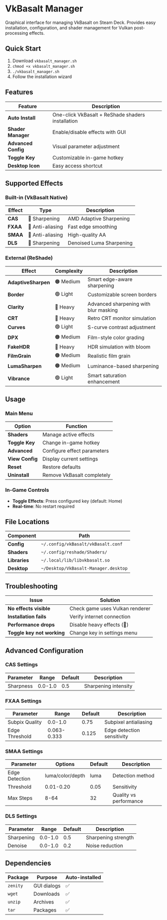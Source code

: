 # VkBasalt Manager

Graphical interface for managing VkBasalt on Steam Deck. Provides easy installation, configuration, and shader management for Vulkan post-processing effects.

## Quick Start

1. Download `vkbasalt_manager.sh`
2. `chmod +x vkbasalt_manager.sh`
3. `./vkbasalt_manager.sh`
4. Follow the installation wizard

## Features

| Feature | Description |
|---------|-------------|
| **Auto Install** | One-click VkBasalt + ReShade shaders installation |
| **Shader Manager** | Enable/disable effects with GUI |
| **Advanced Config** | Visual parameter adjustment |
| **Toggle Key** | Customizable in-game hotkey |
| **Desktop Icon** | Easy access shortcut |

## Supported Effects

### Built-in (VkBasalt Native)
| Effect | Type | Description |
|--------|------|-------------|
| **CAS** | 🔵 Sharpening | AMD Adaptive Sharpening |
| **FXAA** | 🔵 Anti-aliasing | Fast edge smoothing |
| **SMAA** | 🔵 Anti-aliasing | High-quality AA |
| **DLS** | 🔵 Sharpening | Denoised Luma Sharpening |

### External (ReShade)
| Effect | Complexity | Description |
|--------|------------|-------------|
| **AdaptiveSharpen** | 🟠 Medium | Smart edge-aware sharpening |
| **Border** | 🟢 Light | Customizable screen borders |
| **Clarity** | 🔴 Heavy | Advanced sharpening with blur masking |
| **CRT** | 🔴 Heavy | Retro CRT monitor simulation |
| **Curves** | 🟢 Light | S-curve contrast adjustment |
| **DPX** | 🟠 Medium | Film-style color grading |
| **FakeHDR** | 🔴 Heavy | HDR simulation with bloom |
| **FilmGrain** | 🟠 Medium | Realistic film grain |
| **LumaSharpen** | 🟠 Medium | Luminance-based sharpening |
| **Vibrance** | 🟢 Light | Smart saturation enhancement |

## Usage

### Main Menu
| Option | Function |
|--------|----------|
| **Shaders** | Manage active effects |
| **Toggle Key** | Change in-game hotkey |
| **Advanced** | Configure effect parameters |
| **View Config** | Display current settings |
| **Reset** | Restore defaults |
| **Uninstall** | Remove VkBasalt completely |

### In-Game Controls
- **Toggle Effects**: Press configured key (default: Home)
- **Real-time**: No restart required

## File Locations

| Component | Path |
|-----------|------|
| **Config** | `~/.config/vkBasalt/vkBasalt.conf` |
| **Shaders** | `~/.config/reshade/Shaders/` |
| **Libraries** | `~/.local/lib/libvkbasalt.so` |
| **Desktop** | `~/Desktop/VkBasalt-Manager.desktop` |

## Troubleshooting

| Issue | Solution |
|-------|----------|
| **No effects visible** | Check game uses Vulkan renderer |
| **Installation fails** | Verify internet connection |
| **Performance drops** | Disable heavy effects (🔴) |
| **Toggle key not working** | Change key in settings menu |

## Advanced Configuration

### CAS Settings
| Parameter | Range | Default | Description |
|-----------|-------|---------|-------------|
| Sharpness | 0.0-1.0 | 0.5 | Sharpening intensity |

### FXAA Settings
| Parameter | Range | Default | Description |
|-----------|-------|---------|-------------|
| Subpix Quality | 0.0-1.0 | 0.75 | Subpixel antialiasing |
| Edge Threshold | 0.063-0.333 | 0.125 | Edge detection sensitivity |

### SMAA Settings
| Parameter | Options | Default | Description |
|-----------|---------|---------|-------------|
| Edge Detection | luma/color/depth | luma | Detection method |
| Threshold | 0.01-0.20 | 0.05 | Sensitivity |
| Max Steps | 8-64 | 32 | Quality vs performance |

### DLS Settings
| Parameter | Range | Default | Description |
|-----------|-------|---------|-------------|
| Sharpening | 0.0-1.0 | 0.5 | Sharpening strength |
| Denoise | 0.0-1.0 | 0.2 | Noise reduction |

## Dependencies

| Package | Purpose | Auto-installed |
|---------|---------|----------------|
| `zenity` | GUI dialogs | ✅ |
| `wget` | Downloads | ✅ |
| `unzip` | Archives | ✅ |
| `tar` | Packages | ✅ |
